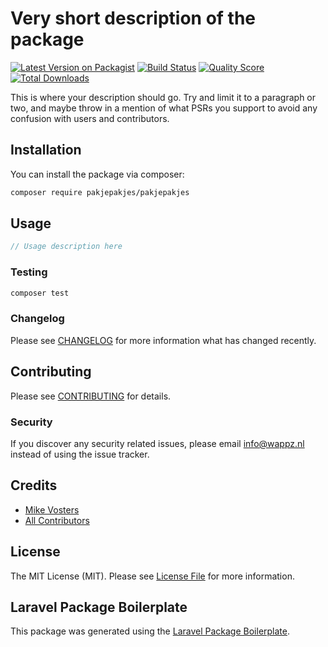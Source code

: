 # Very short description of the package

[![Latest Version on Packagist](https://img.shields.io/packagist/v/pakjepakjes/pakjepakjes.svg?style=flat-square)](https://packagist.org/packages/pakjepakjes/pakjepakjes)
[![Build Status](https://img.shields.io/travis/pakjepakjes/pakjepakjes/master.svg?style=flat-square)](https://travis-ci.org/mikevosje/pakjepakjes-laravel)
[![Quality Score](https://img.shields.io/scrutinizer/g/pakjepakjes/pakjepakjes.svg?style=flat-square)](https://scrutinizer-ci.com/g/pakjepakjes/pakjepakjes)
[![Total Downloads](https://img.shields.io/packagist/dt/pakjepakjes/pakjepakjes.svg?style=flat-square)](https://packagist.org/packages/pakjepakjes/pakjepakjes)

This is where your description should go. Try and limit it to a paragraph or two, and maybe throw in a mention of what PSRs you support to avoid any confusion with users and contributors.

## Installation

You can install the package via composer:

```bash
composer require pakjepakjes/pakjepakjes
```

## Usage

``` php
// Usage description here
```

### Testing

``` bash
composer test
```

### Changelog

Please see [CHANGELOG](CHANGELOG.md) for more information what has changed recently.

## Contributing

Please see [CONTRIBUTING](CONTRIBUTING.md) for details.

### Security

If you discover any security related issues, please email info@wappz.nl instead of using the issue tracker.

## Credits

- [Mike Vosters](https://github.com/pakjepakjes)
- [All Contributors](../../contributors)

## License

The MIT License (MIT). Please see [License File](LICENSE.md) for more information.

## Laravel Package Boilerplate

This package was generated using the [Laravel Package Boilerplate](https://laravelpackageboilerplate.com).
